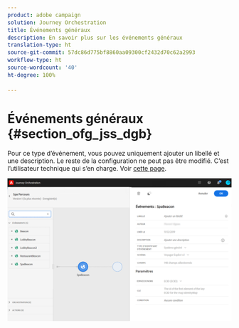 ```yaml
---
product: adobe campaign
solution: Journey Orchestration
title: Événements généraux
description: En savoir plus sur les événements généraux
translation-type: ht
source-git-commit: 57dc86d775bf8860aa09300cf2432d70c62a2993
workflow-type: ht
source-wordcount: '40'
ht-degree: 100%

---
```



# Événements généraux {#section_ofg_jss_dgb}

Pour ce type d’événement, vous pouvez uniquement ajouter un libellé et une description. Le reste de la configuration ne peut pas être modifié. C’est l’utilisateur technique qui s’en charge. Voir [cette page](../event/about-events.md).

![](../assets/general-events.png)
